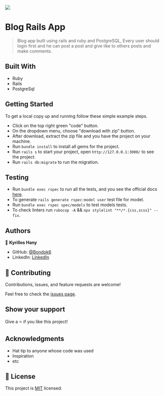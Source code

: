 ![](https://img.shields.io/badge/Microverse-blueviolet)

# Blog Rails App

> Blog app built using rails and ruby and PostgreSQL, Every user should login first and he can post a post and give like to others posts and make comments.

## Built With

- Ruby
- Rails
- PostgreSql


## Getting Started
To get a local copy up and running follow these simple example steps.

- Click on the top right green "code" button.
- On the dropdown menu, choose "download with zip" button.
- After download, extract the zip file and you have the project on your machine.
- Run `bundle install` to install all gems for the project.
- Run `rails s` to start your project, open `http://127.0.0.1:3000/` to see the project.
- Run `rails db:migrate` to run the migration.


## Testing

- Run `bundle exec rspec` to run all the tests, and you see the official docs [here](https://github.com/rspec/rspec-rails).
- To generate `rails generate rspec:model user` test file for model.
- Run `bundle exec rspec spec/models` to test models tests.
- To check linters run `rubocop -A` && `npx stylelint "**/*.{css,scss}" --fix`.

## Authors

👤 **Kyrillos Hany**

- GitHub: [@Bondok6](https://github.com/Bondok6)
- LinkedIn: [LinkedIn](https://www.linkedin.com/in/kyrillos-hany/)


## 🤝 Contributing

Contributions, issues, and feature requests are welcome!

Feel free to check the [issues page](../../issues/).

## Show your support

Give a ⭐️ if you like this project!

## Acknowledgments

- Hat tip to anyone whose code was used
- Inspiration
- etc

## 📝 License

This project is [MIT](./MIT.md) licensed.
